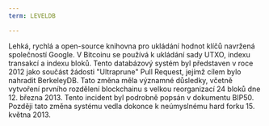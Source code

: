 ```yaml
---
term: LEVELDB

---
```

Lehká, rychlá a open-source knihovna pro ukládání hodnot klíčů navržená společností Google. V Bitcoinu se používá k ukládání sady UTXO, indexu transakcí a indexu bloků. Tento databázový systém byl představen v roce 2012 jako součást žádosti "Ultraprune" Pull Request, jejímž cílem bylo nahradit BerkeleyDB. Tato změna měla významné důsledky, včetně vytvoření prvního rozdělení blockchainu s velkou reorganizací 24 bloků dne 12. března 2013. Tento incident byl podrobně popsán v dokumentu BIP50. Později tato změna systému vedla dokonce k neúmyslnému hard forku 15. května 2013.